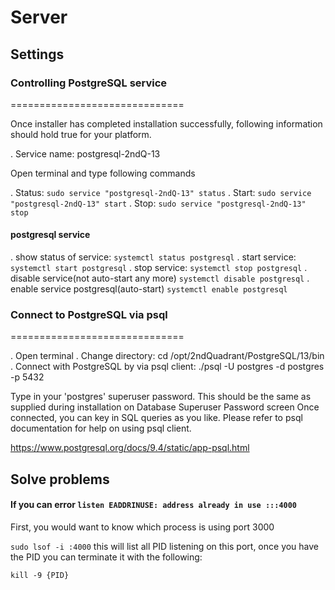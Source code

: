 # Server

## Settings

### Controlling PostgreSQL service

==============================

Once installer has completed installation successfully, following information should hold true for your platform.

. Service name: postgresql-2ndQ-13

Open terminal and type following commands

. Status: `sudo service "postgresql-2ndQ-13" status`
. Start: `sudo service "postgresql-2ndQ-13" start`
. Stop: `sudo service "postgresql-2ndQ-13" stop`

#### postgresql service

. show status of service: `systemctl status postgresql`
. start service: `systemctl start postgresql`
. stop service: `systemctl stop postgresql`
. disable service(not auto-start any more) `systemctl disable postgresql`
. enable service postgresql(auto-start) `systemctl enable postgresql`

### Connect to PostgreSQL via psql

==============================

. Open terminal
. Change directory: cd /opt/2ndQuadrant/PostgreSQL/13/bin
. Connect with PostgreSQL by via psql client: ./psql -U postgres -d postgres -p 5432

Type in your 'postgres' superuser password. This should be the same as supplied during installation on Database Superuser Password screen
Once connected, you can key in SQL queries as you like. Please refer to psql documentation for help on using psql client.

https://www.postgresql.org/docs/9.4/static/app-psql.html

## Solve problems

#### If you can error `listen EADDRINUSE: address already in use :::4000`

First, you would want to know which process is using port 3000

`sudo lsof -i :4000`
this will list all PID listening on this port, once you have the PID you can terminate it with the following:

`kill -9 {PID}`
